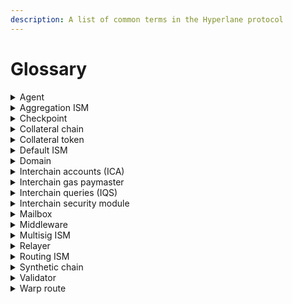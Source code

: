 ```yaml
---
description: A list of common terms in the Hyperlane protocol
---
```


# Glossary

<details>

<summary>Agent</summary>

Hyperlane [agents](../protocol/agents/ "mention") are off-chain actors that read and write Hyperlane smart contract state.

Example agents include [validators](../operators/validators/ "mention") and [relayer.md](../protocol/agents/relayer.md "mention").

</details>

<details>

<summary>Aggregation ISM</summary>

The [aggregation-ism.md](../protocol/sovereign-consensus/aggregation-ism.md "mention") is a type of interchain security module that aggregates security from many [sovereign-consensus](../protocol/sovereign-consensus/ "mention") (ISMs) by requiring that `m` of `n` ISMs verify a particular interchain message.

</details>

<details>

<summary>Checkpoint</summary>

A checkpoint is a (merkle root, index) tuple, corresponding to the state of the [#mailbox](glossary.md#mailbox "mention")incremental merkle tree at a particular point in time.

Checkpoints signatures by [#validator](glossary.md#validator "mention")s are used in [#multisig-ism](glossary.md#multisig-ism "mention")s.

</details>

<details>

<summary>Collateral chain</summary>

For a [#warp-route](glossary.md#warp-route "mention"), the chain on which the [#collateral-token](glossary.md#collateral-token "mention") is deposited into the warp route.\
\
Read more about [deploy-warp-route](../deploy/deploy-warp-route/ "mention")

</details>

<details>

<summary>Collateral token</summary>

For a [#warp-route](glossary.md#warp-route "mention"), the token which is deposited on the [#collateral-chain](glossary.md#collateral-chain "mention") to create a wrapped token on a remote [#synthetic-chain](glossary.md#synthetic-chain "mention").

Read more about [deploy-warp-route](../deploy/deploy-warp-route/ "mention")

</details>

<details>

<summary>Default ISM</summary>

The [#interchain-security-module](glossary.md#interchain-security-module "mention") that will be used to verify inbound messages if the message recipient has not specified their own ISM.\
\
See [security.md](security.md "mention") to see the current configurations.

</details>

<details>

<summary>Domain</summary>

A unique identifier for a particular chain, used by the Hyperlane protocol to determine message origin and destination.\
\
May be the same as the EVM chain ID, but isn't always. See [domains.md](domains.md "mention") for a list of known Hyperlane domain IDs.

</details>

<details>

<summary>Interchain accounts (ICA)</summary>

A [#middleware](glossary.md#middleware "mention") smart contract that allows users to make interchain smart contract calls.\
\
For example, DAOs can use interchain accounts to own contracts on remote chains.\
\
See [accounts.md](../apis-and-sdks/accounts.md "mention") for more information.

</details>

<details>

<summary>Interchain gas paymaster</summary>

A smart contract deployed by a [#relayer](glossary.md#relayer "mention") that accepts payments on an origin chain for message delivery on destination chains.\
\
See [interchain-gas-payments.md](../protocol/interchain-gas-payments.md "mention") for more information

</details>

<details>

<summary>Interchain queries (IQS)</summary>

A [#middleware](glossary.md#middleware "mention") smart contract that allows users to make interchain view calls.\
\
For example, smart contracts can use interchain queries to look up oracle exchange rates or token balances from a remote chain.\
\
See [query.md](../apis/query.md "mention") for more information.

</details>

<details>

<summary>Interchain security module</summary>

[sovereign-consensus](../protocol/sovereign-consensus/ "mention") (ISMs) are smart contracts that provide security to Hyperlane's interchain [messaging-api](../apis/messaging-api/ "mention").\
\
ISMs are responsible for verifying that interchain messages being delivered on the destination chain were _actually sent_ on the origin chain.

</details>

<details>

<summary>Mailbox</summary>

Arguably the most important Hyperlane smart contract, the [messaging.md](../protocol/messaging.md "mention") exposes an API that developers can use to [send.md](../apis/messaging-api/send.md "mention") and [receive.md](../apis/messaging-api/receive.md "mention") interchain messages.

</details>

<details>

<summary>Middleware</summary>

A smart contract that sends and receives messages, and exposes a developer facing API. Developers are expected use this API instead of interacting directly with the [#mailbox](glossary.md#mailbox "mention"). \
\
Example middlewares include [#interchain-accounts-ica](glossary.md#interchain-accounts-ica "mention") and [#interchain-queries-iqs](glossary.md#interchain-queries-iqs "mention")

</details>

<details>

<summary>Multisig ISM</summary>

The [multisig-ism.md](../protocol/sovereign-consensus/multisig-ism.md "mention") is a type of [#interchain-security-module](glossary.md#interchain-security-module "mention") that uses `m` of `n` [#validator](glossary.md#validator "mention") signatures in order to verify a particular interchain message.

</details>

<details>

<summary>Relayer</summary>

[relayer.md](../protocol/agents/relayer.md "mention") are Hyperlane [#agent](glossary.md#agent "mention")s responsible for delivering messages to their destination chains.\
\
Relayers are untrusted, and anyone can operate a relayer.

</details>

<details>

<summary>Routing ISM</summary>

The Routing ISM is a type of [#interchain-security-module](glossary.md#interchain-security-module "mention") that defers to a different ISM depending on the message being delivered.\
\
For example, a Routing ISM could use a different ISM depending on the origin chain from which the message was sent.

</details>

<details>

<summary>Synthetic chain</summary>

For a [#warp-route](glossary.md#warp-route "mention"), a chain on which wrapped tokens are minted. These wrapped tokens are backed by [#collateral-token](glossary.md#collateral-token "mention")s that have been locked on the [#collateral-chain](glossary.md#collateral-chain "mention").\
\
Read more about [deploy-warp-route](../deploy/deploy-warp-route/ "mention")

</details>

<details>

<summary>Validator</summary>

[validators.md](../protocol/agents/validators.md "mention") are Hyperlane [#agent](glossary.md#agent "mention")s responsible for attesting to messages sent from an origin chain.\
\
[#multisig-ism](glossary.md#multisig-ism "mention")s use validator signatures to provide security for inbound messages.

</details>

<details>

<summary>Warp route</summary>

[deploy-warp-route](../deploy/deploy-warp-route/ "mention") are Hyperlane's take on the concept of token bridging, allowing you to permissionlessly transfer any ERC20-like asset to any chain via Hyperlane.

</details>
